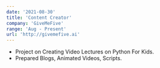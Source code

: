 ```yaml
---
date: '2021-08-30'
title: 'Content Creator'
company: 'GiveMeFive'
range: 'Aug - Present'
url: 'http://givemefive.ai'
---
```


- Project on Creating Video Lectures on Python For Kids.
- Prepared Blogs, Animated Videos, Scripts.
<!---
- View [CERTIFICATE](coming...)
--->
